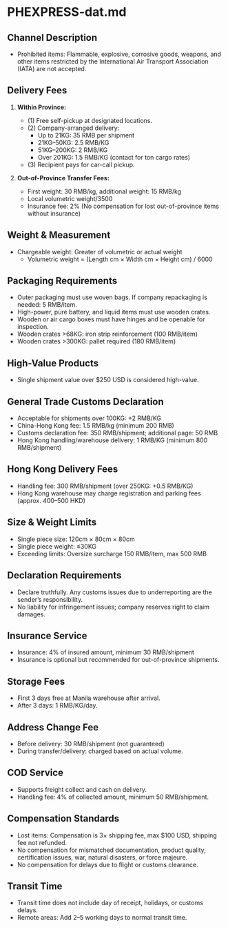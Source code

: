 
# PHEXPRESS-dat.md

## Channel Description

- Prohibited items: Flammable, explosive, corrosive goods, weapons, and other items restricted by the International Air Transport Association (IATA) are not accepted.

## Delivery Fees

1. **Within Province:**
   - (1) Free self-pickup at designated locations.
   - (2) Company-arranged delivery:  
     - Up to 21KG: 35 RMB per shipment  
     - 21KG–50KG: 2.5 RMB/KG  
     - 51KG–200KG: 2 RMB/KG  
     - Over 201KG: 1.5 RMB/KG (contact for ton cargo rates)
   - (3) Recipient pays for car-call pickup.

2. **Out-of-Province Transfer Fees:**
   - First weight: 30 RMB/kg, additional weight: 15 RMB/kg
   - Local volumetric weight/3500
   - Insurance fee: 2% (No compensation for lost out-of-province items without insurance)

## Weight & Measurement

- Chargeable weight: Greater of volumetric or actual weight  
  - Volumetric weight = (Length cm × Width cm × Height cm) / 6000

## Packaging Requirements

- Outer packaging must use woven bags. If company repackaging is needed: 5 RMB/item.
- High-power, pure battery, and liquid items must use wooden crates.
- Wooden or air cargo boxes must have hinges and be openable for inspection.
- Wooden crates >68KG: iron strip reinforcement (100 RMB/item)
- Wooden crates >300KG: pallet required (180 RMB/item)

## High-Value Products

- Single shipment value over $250 USD is considered high-value.

## General Trade Customs Declaration

- Acceptable for shipments over 100KG: +2 RMB/KG
- China-Hong Kong fee: 1.5 RMB/kg (minimum 200 RMB)
- Customs declaration fee: 350 RMB/shipment; additional page: 50 RMB
- Hong Kong handling/warehouse delivery: 1 RMB/KG (minimum 800 RMB/shipment)

## Hong Kong Delivery Fees

- Handling fee: 300 RMB/shipment (over 250KG: +0.5 RMB/KG)
- Hong Kong warehouse may charge registration and parking fees (approx. 400–500 HKD)

## Size & Weight Limits

- Single piece size: 120cm × 80cm × 80cm
- Single piece weight: ≤30KG
- Exceeding limits: Oversize surcharge 150 RMB/item, max 500 RMB

## Declaration Requirements

- Declare truthfully. Any customs issues due to underreporting are the sender’s responsibility.
- No liability for infringement issues; company reserves right to claim damages.

## Insurance Service

- Insurance: 4% of insured amount, minimum 30 RMB/shipment
- Insurance is optional but recommended for out-of-province shipments.

## Storage Fees

- First 3 days free at Manila warehouse after arrival.
- After 3 days: 1 RMB/KG/day.

## Address Change Fee

- Before delivery: 30 RMB/shipment (not guaranteed)
- During transfer/delivery: charged based on actual volume.

## COD Service

- Supports freight collect and cash on delivery.
- Handling fee: 4% of collected amount, minimum 50 RMB/shipment.

## Compensation Standards

- Lost items: Compensation is 3× shipping fee, max $100 USD, shipping fee not refunded.
- No compensation for mismatched documentation, product quality, certification issues, war, natural disasters, or force majeure.
- No compensation for delays due to flight or customs clearance.

## Transit Time

- Transit time does not include day of receipt, holidays, or customs delays.
- Remote areas: Add 2–5 working days to normal transit time.

